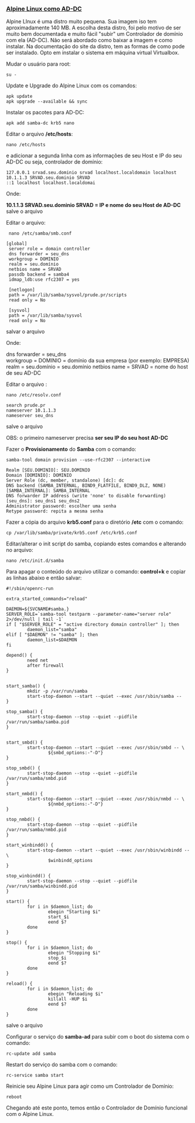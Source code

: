 ### <u>Alpine Linux como AD-DC</u>

Alpine LInux é uma distro muito pequena. Sua imagem iso tem aproximadamente 140 MB. A escolha desta distro, foi pelo motivo de ser muito bem documentada e muito fácil "subir" um Controlador de domínio com ela (AD-DC). Não será abordado como baixar a imagem e como instalar. Na documentação do site da distro, tem as formas de como pode ser instalado. Opto em instalar o sistema em máquina virtual Virtualbox. 

Mudar o usuário para root:
```
su -
```


Update e Upgrade do Alpine Linux com os comandos:
```
apk update
apk upgrade --available && sync
```


Instalar os pacotes para AD-DC:
```
apk add samba-dc krb5 nano
```

Editar o arquivo **/etc/hosts**:
```
nano /etc/hosts
```
e adicionar a segunda linha com as informações de seu Host e IP do seu AD-DC ou seja, controlador de domínio:
```
127.0.0.1 srvad.seu.dominio srvad localhost.localdomain localhost
10.1.1.3 SRVAD.seu.dominio SRVAD
::1 localhost localhost.localdomai
```

Onde:

**10.1.1.3 SRVAD.seu.dominio SRVAD = IP e nome do seu Host de AD-DC**
salve o arquivo


Editar o arquivo:
```
 nano /etc/samba/smb.conf
```

```
[global]  
 server role = domain controller  
 dns forwarder = seu_dns  
 workgroup = DOMINIO  
 realm = seu.domínio  
 netbios name = SRVAD  
 passdb backend = samba4  
 idmap_ldb:use rfc2307 = yes

 [netlogon]  
 path = /var/lib/samba/sysvol/prude.pr/scripts  
 read only = No

 [sysvol]  
 path = /var/lib/samba/sysvol  
 read only = No
```
salvar o arquivo

Onde:

dns forwarder = seu_dns  
workgroup = DOMINIO = domínio da sua empresa (por exemplo: EMPRESA)  
realm = seu.domínio  = seu.domínio
netbios name = SRVAD = nome do host de seu AD-DC


Editar o arquivo :
```
nano /etc/resolv.conf
```
```
search prude.pr
nameserver 10.1.1.3
nameserver seu_dns
```
salve o arquivo

OBS: o primeiro nameserver precisa **ser seu IP do seu host AD-DC**



Fazer o **Provisionamento** do **Samba** com o comando:
```
samba-tool domain provision --use-rfc2307 --interactive
```
```
Realm [SEU.DOMINIO]: SEU.DOMINIO
Domain [DOMINIO]: DOMINIO
Server Role (dc, member, standalone) [dc]: dc
DNS backend (SAMBA_INTERNAL, BIND9_FLATFILE, BIND9_DLZ, NONE) [SAMBA_INTERNAL]: SAMBA_INTERNAL
DNS forwarder IP address (write 'none' to disable forwarding) [seu_dns]: seu_dns1 seu_dns2
Administrator password: escolher uma senha
Retype password: repita a mesma senha
```



Fazer a cópia do arquivo **krb5.conf** para  o diretório **/etc** com o comando:
```
cp /var/lib/samba/private/krb5.conf /etc/krb5.conf
```



Editar/alterar o init script do samba, copiando estes comandos e alterando no arquivo:
```
nano /etc/init.d/samba
```



Para apagar o conteúdo do arquivo utilizar o comando: **control+k** e copiar as linhas abaixo e então salvar:

```
#!/sbin/openrc-run

extra_started_commands="reload"

DAEMON=${SVCNAME#samba.}
SERVER_ROLE=`samba-tool testparm --parameter-name="server role"  2>/dev/null | tail -1`
if [ "$SERVER_ROLE" = "active directory domain controller" ]; then
        daemon_list="samba"
elif [ "$DAEMON" != "samba" ]; then
        daemon_list=$DAEMON
fi

depend() {
        need net
        after firewall
}


start_samba() {
        mkdir -p /var/run/samba
        start-stop-daemon --start --quiet --exec /usr/sbin/samba --
}

stop_samba() {
        start-stop-daemon --stop --quiet --pidfile /var/run/samba/samba.pid
}


start_smbd() {
        start-stop-daemon --start --quiet --exec /usr/sbin/smbd -- \
                ${smbd_options:-"-D"}
}

stop_smbd() {
        start-stop-daemon --stop --quiet --pidfile /var/run/samba/smbd.pid
}

start_nmbd() {
        start-stop-daemon --start --quiet --exec /usr/sbin/nmbd -- \
                ${nmbd_options:-"-D"}
}

stop_nmbd() {
        start-stop-daemon --stop --quiet --pidfile /var/run/samba/nmbd.pid
}

start_winbindd() {
        start-stop-daemon --start --quiet --exec /usr/sbin/winbindd -- \
                $winbindd_options
}

stop_winbindd() {
        start-stop-daemon --stop --quiet --pidfile /var/run/samba/winbindd.pid
}

start() {
        for i in $daemon_list; do
                ebegin "Starting $i"
                start_$i
                eend $?
        done
}

stop() {
        for i in $daemon_list; do
                ebegin "Stopping $i"
                stop_$i
                eend $?
        done
}

reload() {
        for i in $daemon_list; do
                ebegin "Reloading $i"
                killall -HUP $i
                eend $?
        done
}
```
salve o arquivo



Configurar o serviço do **samba-ad** para subir com o boot do sistema com o comando:
```
rc-update add samba
```



Restart do serviço do samba com o comando:
```
rc-service samba start
```



Reinicie seu Alpine Linux para agir como um Controlador de Domínio:
```
reboot
```


Chegando até este ponto, temos então o Controlador de Domínio funcional com o Alpine Linux.
